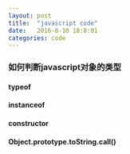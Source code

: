 ```yaml
---
layout: post
title:  "javascript code"
date:   2016-8-10 18:8:01
categories: code 
---
```


### 如何判断javascript对象的类型

#### typeof 


#### instanceof


#### constructor


#### Object.prototype.toString.call()


